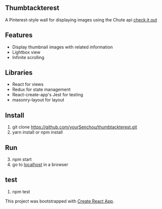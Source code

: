 ## Thumbtackterest

A Pinterest-style wall for displaying images using the Chute api
[check it out](http://thumbtackterest.surge.sh/)

## Features

- Display thumbnail images with related information
- Lightbox view
- Infinite scrolling

## Libraries

- React for views
- Redux for state management
- React-create-app's Jest for testing
- masonry-layout for layout

## Install

1. git clone https://github.com/yourSenchou/thumbtackterest.git
2. yarn install or npm install

## Run

3. npm start
4. go to [localhost](http://localhost:3000/) in a browser

## test

1. npm test

This project was bootstrapped with [Create React App](https://github.com/facebookincubator/create-react-app).
